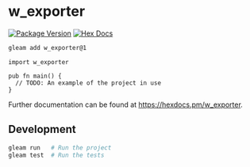# w_exporter

[![Package Version](https://img.shields.io/hexpm/v/w_exporter)](https://hex.pm/packages/w_exporter)
[![Hex Docs](https://img.shields.io/badge/hex-docs-ffaff3)](https://hexdocs.pm/w_exporter/)

```sh
gleam add w_exporter@1
```
```gleam
import w_exporter

pub fn main() {
  // TODO: An example of the project in use
}
```

Further documentation can be found at <https://hexdocs.pm/w_exporter>.

## Development

```sh
gleam run   # Run the project
gleam test  # Run the tests
```
